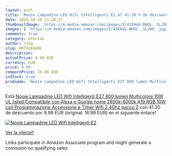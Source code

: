 ```yaml
---
layout: post
title: 'Nooie Lampadine LED Wifi Intelligenti E2 al 41.20 % de descuento'
date: 2020-10-30 11:28:27
thumbnailImage: 'https://m.media-amazon.com/images/I/41EHaG-BHUL._SL200_.jpg'
images: [ 'https://m.media-amazon.com/images/I/41EHaG-BHUL._SL200_.jpg' ]
comments: true
category: ofertas
author: ring
slug: B07X3K64HL
description:
actualPrice: 9.99 EUR
currency: EUR
price: 9.99
comparePrice: 16.99 EUR
inStock: true
prodname: 'Nooie Lampadine LED Wifi Intelligenti E27 800 lumen Multicolore 10W UL listed Compatibile con Alexa e Google home  2800k-6000k A19  RGB 10W con Programmazione Accensione e Timer Wifi 2.4Ghz  pacco 2'
---
```


Está [Nooie Lampadine LED Wifi Intelligenti E27 800 lumen Multicolore 10W UL listed Compatibile con Alexa e Google home  2800k-6000k A19  RGB 10W con Programmazione Accensione e Timer Wifi 2.4Ghz  pacco 2](https://www.amazon.it/dp/B07X3K64HL/?tag=tolees00-21) con 41.20 de descuento por 9.99 EUR (original: 16.99 EUR) en el siguiente enlace!

[![Nooie Lampadine LED Wifi Intelligenti E2](https://m.media-amazon.com/images/I/41EHaG-BHUL._SL200_.jpg)](https://www.amazon.it/dp/B07X3K64HL/?tag=tolees00-21)

[Ver la oferta!!](https://www.amazon.it/dp/B07X3K64HL/?tag=tolees00-21)

Links participate in Amazon Associate program and might generate a comission on qualifying sales


